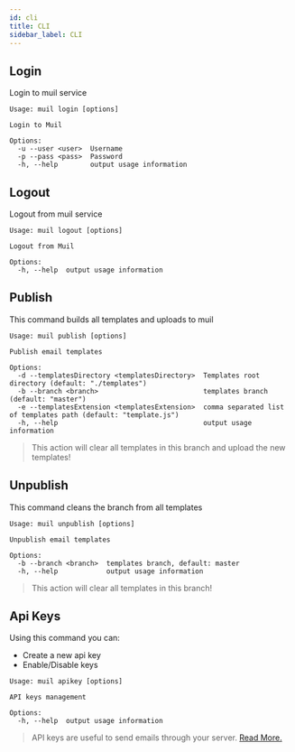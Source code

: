 ```yaml
---
id: cli
title: CLI
sidebar_label: CLI
---
```


## Login

Login to muil service

```
Usage: muil login [options]

Login to Muil

Options:
  -u --user <user>  Username
  -p --pass <pass>  Password
  -h, --help        output usage information
```

## Logout

Logout from muil service

```
Usage: muil logout [options]

Logout from Muil

Options:
  -h, --help  output usage information
```

## Publish

This command builds all templates and uploads to muil

```
Usage: muil publish [options]

Publish email templates

Options:
  -d --templatesDirectory <templatesDirectory>  Templates root directory (default: "./templates")
  -b --branch <branch>                          templates branch (default: "master")
  -e --templatesExtension <templatesExtension>  comma separated list of templates path (default: "template.js")
  -h, --help                                    output usage information
```

> This action will clear all templates in this branch and upload the new templates!

## Unpublish

This command cleans the branch from all templates

```
Usage: muil unpublish [options]

Unpublish email templates

Options:
  -b --branch <branch>  templates branch, default: master
  -h, --help            output usage information
```

> This action will clear all templates in this branch!

## Api Keys

Using this command you can:

- Create a new api key
- Enable/Disable keys

```
Usage: muil apikey [options]

API keys management

Options:
  -h, --help  output usage information
```

> API keys are useful to send emails through your server. [Read More.](api/authorization.md#authorized-request-using-api-key)
